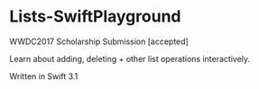 # Lists-SwiftPlayground
WWDC2017 Scholarship Submission [accepted]

Learn about adding, deleting + other list operations interactively.

Written in Swift 3.1
